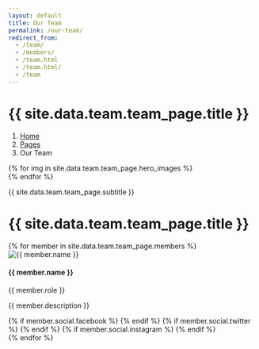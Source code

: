 ```yaml
---
layout: default
title: Our Team
permalink: /our-team/
redirect_from:
  - /team/
  - /members/
  - /team.html
  - /team.html/
  - /team
---
```

<!-- Header Start -->
<div class="container-fluid hero-header bg-light py-5 mb-5">
  <div class="container py-5">
    <div class="row g-5 align-items-center">
      <div class="col-lg-6">
        <h1 class="display-4 mb-3 animated slideInDown">{{ site.data.team.team_page.title }}</h1>
        <nav aria-label="breadcrumb" class="animated slideInDown">
          <ol class="breadcrumb mb-0">
            <li class="breadcrumb-item"><a href="/">Home</a></li>
            <li class="breadcrumb-item"><a href="/pages">Pages</a></li>
            <li class="breadcrumb-item active" aria-current="page">Our Team</li>
          </ol>
        </nav>
      </div>
      <div class="col-lg-6 animated fadeIn">
        <div class="row g-3">
          {% for img in site.data.team.team_page.hero_images %}
          <div class="col-6 {% if forloop.index0 == 0 %}text-end{% endif %}">
            <img class="img-fluid bg-white p-3 w-100" src="{{ img.src }}" alt="">
          </div>
          {% endfor %}
        </div>
      </div>
    </div>
  </div>
</div>
<!-- Header End -->

<!-- Team Start -->
<div class="container-xxl px-0 py-5">
  <div class="text-center mx-auto mb-5 wow fadeInUp" data-wow-delay="0.1s" style="max-width: 500px;">
    <p class="text-primary text-uppercase mb-2">{{ site.data.team.team_page.subtitle }}</p>
    <h1 class="display-6 mb-0">{{ site.data.team.team_page.title }}</h1>
  </div>
  <div class="row g-0">
    {% for member in site.data.team.team_page.members %}
    <div class="col-lg-6 wow fadeIn" data-wow-delay="{{ member.delay }}">
      <div class="row g-0
        {% if member.layout == 'reverse' %}flex-sm-row-reverse flex-lg-row
        {% elsif member.layout == 'reverse-lg' %}flex-lg-row-reverse
        {% elsif member.layout == 'reverse-sm' %}flex-sm-row-reverse
        {% else %}flex-sm-row{% endif %}">
        <div class="col-sm-6">
          <div class="team-img position-relative">
            <img class="img-fluid" src="{{ member.image }}" alt="{{ member.name }}">
          </div>
        </div>
        <div class="col-sm-6">
          <div class="h-100 p-5 d-flex flex-column justify-content-between">
            <div class="mb-3">
              <h4>{{ member.name }}</h4>
              <span>{{ member.role }}</span>
            </div>
            <p>{{ member.description }}</p>
            <div class="d-flex">
              {% if member.social.facebook %}
              <a class="btn btn-square btn-outline-primary rounded-circle me-2" href="{{ member.social.facebook }}"><i class="fab fa-facebook-f"></i></a>
              {% endif %}
              {% if member.social.twitter %}
              <a class="btn btn-square btn-outline-primary rounded-circle me-2" href="{{ member.social.twitter }}"><i class="fab fa-twitter"></i></a>
              {% endif %}
              {% if member.social.instagram %}
              <a class="btn btn-square btn-outline-primary rounded-circle me-2" href="{{ member.social.instagram }}"><i class="fab fa-instagram"></i></a>
              {% endif %}
            </div>
          </div>
        </div>
      </div>
    </div>
    {% endfor %}
  </div>
</div>
<!-- Team End -->
